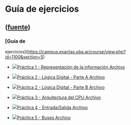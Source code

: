 # Guía de ejercicios
([fuente](https://campus.exactas.uba.ar/course/view.php?id=1100&section=5))
---
### [Guía de
ejercicios](https://campus.exactas.uba.ar/course/view.php?id=1100&section=5)

  - [![ ](https://campus.exactas.uba.ar/theme/image.php/aardvark/core/1524752928/f/pdf-24)Práctica 1 - Representación de la información Archivo](https://campus.exactas.uba.ar/mod/resource/view.php?id=60108)

  - [![ ](https://campus.exactas.uba.ar/theme/image.php/aardvark/core/1524752928/f/pdf-24)Práctica 2 - Lógica Digital - Parte A Archivo](https://campus.exactas.uba.ar/mod/resource/view.php?id=60110)

  - [![ ](https://campus.exactas.uba.ar/theme/image.php/aardvark/core/1524752928/f/pdf-24)Práctica 2 - Lógica Digital - Parte B Archivo](https://campus.exactas.uba.ar/mod/resource/view.php?id=60619)

  - [![ ](https://campus.exactas.uba.ar/theme/image.php/aardvark/core/1524752928/f/pdf-24)Práctica 3 - Arquitectura del CPU Archivo](https://campus.exactas.uba.ar/mod/resource/view.php?id=61253)

  - [![ ](https://campus.exactas.uba.ar/theme/image.php/aardvark/core/1524752928/f/pdf-24)Práctica 4 - Entrada/Salida Archivo](https://campus.exactas.uba.ar/mod/resource/view.php?id=62430)

  - [![ ](https://campus.exactas.uba.ar/theme/image.php/aardvark/core/1524752928/f/pdf-24)Práctica 5 - Buses Archivo](https://campus.exactas.uba.ar/mod/resource/view.php?id=62431)

